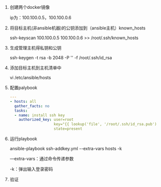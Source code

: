 1. 创建两个docker镜像
    
      ip为：100.100.0.5，100.100.0.6

2. 将目标主机(非ansible机器)的公钥添加到（ansible主机）known_hosts
  
      ssh-keyscan 100.100.0.5 100.100.0.6 >> /root/.ssh/known_hosts
  
3. 生成管理主机得私钥和公钥
    
      ssh-keygen -t rsa -b 2048 -P '' -f /root/.ssh/id_rsa

4. 添加目标主机到主机清单中
  
    vi /etc/ansible/hosts

5. 配置palybook

    ``` ssh-addkey.yml 
    ---
    - hosts: all
      gather_facts: no
      tasks:
      - name: install ssh key
        authorized_key: user=root 
                        key="{{ lookup('file', '/root/.ssh/id_rsa.pub') }}" 
                        state=present
    ```

6. 运行playbook

    ansible-playbook ssh-addkey.yml --extra-vars hosts -k
  
    —extra-vars：通过命令传递参数
  
    -k：弹出输入登录密码

7. 验证
